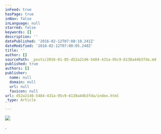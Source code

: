 ```yaml
---
inFeed: true
hasPage: true
inNav: false
inLanguage: null
starred: false
keywords: []
description: ''
datePublished: '2016-02-12T07:08:10.241Z'
dateModified: '2016-02-12T07:08:05.248Z'
title: ''
author: []
sourcePath: _posts/2016-01-05-d52a2146-5484-431a-95c9-6138a44b3fda.md
published: true
authors: []
publisher:
  name: null
  domain: null
  url: null
  favicon: null
url: d52a2146-5484-431a-95c9-6138a44b3fda/index.html
_type: Article

---
```

![](https://the-grid-user-content.s3-us-west-2.amazonaws.com/d2e2cfa1-ad94-4bc7-ac27-4ab80c3879b3.JPG)

.